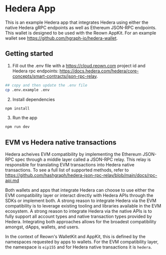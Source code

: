 # Hedera App

This is an example Hedera app that integrates Hedera using either the native Hedera gRPC
endpoints as well as Ethereum JSON-RPC endpoints. This wallet is designed to be used with the
Reown AppKit. For an example wallet see <https://github.com/hgraph-io/hedera-wallet>.

## Getting started

1. Fill out the .env file with a <https://cloud.reown.com> project id and Hedera rpc endpoints:
   <https://docs.hedera.com/hedera/core-concepts/smart-contracts/json-rpc-relay>.

```sh
## copy and then update the .env file
cp .env.example .env
```

2. Install dependencies

```sh
npm install
```

3. Run the app

```sh
npm run dev
```

## EVM vs Hedera native transactions

Hedera acheives EVM compatibility by implementing the Ethereum JSON-RPC spec through a middle
layer called a JSON-RPC relay. This relay is responsible for translating EVM transactions into
Hedera native transactions. To see a full list of supported methods, refer to
<https://github.com/hashgraph/hedera-json-rpc-relay/blob/main/docs/rpc-api.md>

Both wallets and apps that integrate Hedera can choose to use either the EVM compatibility layer
or interact directly with Hedera APIs through the SDKs or implement both. A strong reason to
integrate Hedera via the EVM compatibility is to leverage existing tooling and libraries
available in the EVM ecosystem. A strong reason to integrate Hedera via the native APIs is to
fully support all account types and native transaction types provided by Hedera. Integrating
both approaches allows for the broadest compatibility amongst, dApps, wallets, and users.

In the context of Reown's WalletKit and AppKit, this is defined by the namespaces requested by
apps to wallets. For the EVM compatibility layer, the namespace is `eip155` and for Hedera
native transactions it is `hedera`.
